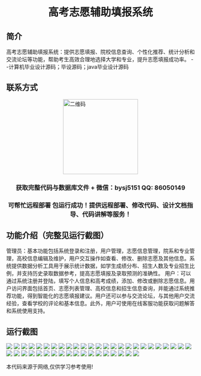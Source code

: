 <p><h1 align="center">高考志愿辅助填报系统</h1></p>

## 简介
高考志愿辅助填报系统：提供志愿填报、院校信息查询、个性化推荐、统计分析和交流论坛等功能，帮助考生高效合理地选择大学和专业，提升志愿填报成功率。    --计算机毕业设计源码；毕设源码；java毕业设计源码


## 联系方式
<img src="https://bs-1329754181.cos.ap-shanghai.myqcloud.com/wx.jpg" alt="二维码" style="display: block; margin: 0 auto;" width="200px">
<p><h3 align="center">获取完整代码与数据库文件 + 微信：bysj5151 QQ: 86050149</h3></p>
<p><h3 align="center">可帮忙远程部署 包运行成功！提供远程部署、修改代码、设计文档指导、代码讲解等服务！</h3></p>

## 功能介绍（完整见运行截图）
管理员：基本功能包括系统登录和注册，用户管理，志愿信息管理，院系和专业管理，高校信息编辑及维护，用户交互操作如查看、修改、删除志愿及其他信息。系统提供数据分析工具用于展示统计数据，如学生成绩分布、招生人数及专业招生比例，并支持历史录取数据参考，提高志愿填报及录取预测的准确性。
用户：可以通过系统注册并登陆，填写个人信息和高考成绩，添加、修改或删除志愿信息。用户访问界面包括首页、志愿列表管理、高校信息和招生信息查询，并能通过系统推荐功能，得到智能化的志愿填报建议。用户还可以参与交流论坛，与其他用户交流经验，查看学校的评论和基本信息。此外，用户可使用在线客服功能获取问题解答和系统使用支持。


## 运行截图
![](https://bs-1329754181.cos.ap-shanghai.myqcloud.com/ssm/GaoKaoVolunteerHelperSystem/img/001.jpg)
![](https://bs-1329754181.cos.ap-shanghai.myqcloud.com/ssm/GaoKaoVolunteerHelperSystem/img/002.jpg)
![](https://bs-1329754181.cos.ap-shanghai.myqcloud.com/ssm/GaoKaoVolunteerHelperSystem/img/003.jpg)
![](https://bs-1329754181.cos.ap-shanghai.myqcloud.com/ssm/GaoKaoVolunteerHelperSystem/img/004.jpg)
![](https://bs-1329754181.cos.ap-shanghai.myqcloud.com/ssm/GaoKaoVolunteerHelperSystem/img/005.jpg)
![](https://bs-1329754181.cos.ap-shanghai.myqcloud.com/ssm/GaoKaoVolunteerHelperSystem/img/006.jpg)
![](https://bs-1329754181.cos.ap-shanghai.myqcloud.com/ssm/GaoKaoVolunteerHelperSystem/img/007.jpg)
![](https://bs-1329754181.cos.ap-shanghai.myqcloud.com/ssm/GaoKaoVolunteerHelperSystem/img/008.jpg)
![](https://bs-1329754181.cos.ap-shanghai.myqcloud.com/ssm/GaoKaoVolunteerHelperSystem/img/009.jpg)
![](https://bs-1329754181.cos.ap-shanghai.myqcloud.com/ssm/GaoKaoVolunteerHelperSystem/img/010.jpg)
![](https://bs-1329754181.cos.ap-shanghai.myqcloud.com/ssm/GaoKaoVolunteerHelperSystem/img/011.jpg)
![](https://bs-1329754181.cos.ap-shanghai.myqcloud.com/ssm/GaoKaoVolunteerHelperSystem/img/012.jpg)
![](https://bs-1329754181.cos.ap-shanghai.myqcloud.com/ssm/GaoKaoVolunteerHelperSystem/img/013.jpg)
![](https://bs-1329754181.cos.ap-shanghai.myqcloud.com/ssm/GaoKaoVolunteerHelperSystem/img/014.jpg)
![](https://bs-1329754181.cos.ap-shanghai.myqcloud.com/ssm/GaoKaoVolunteerHelperSystem/img/015.jpg)
![](https://bs-1329754181.cos.ap-shanghai.myqcloud.com/ssm/GaoKaoVolunteerHelperSystem/img/016.jpg)
![](https://bs-1329754181.cos.ap-shanghai.myqcloud.com/ssm/GaoKaoVolunteerHelperSystem/img/017.jpg)
![](https://bs-1329754181.cos.ap-shanghai.myqcloud.com/ssm/GaoKaoVolunteerHelperSystem/img/018.jpg)
![](https://bs-1329754181.cos.ap-shanghai.myqcloud.com/ssm/GaoKaoVolunteerHelperSystem/img/019.jpg)
![](https://bs-1329754181.cos.ap-shanghai.myqcloud.com/ssm/GaoKaoVolunteerHelperSystem/img/020.jpg)
![](https://bs-1329754181.cos.ap-shanghai.myqcloud.com/ssm/GaoKaoVolunteerHelperSystem/img/021.jpg)
![](https://bs-1329754181.cos.ap-shanghai.myqcloud.com/ssm/GaoKaoVolunteerHelperSystem/img/022.jpg)
![](https://bs-1329754181.cos.ap-shanghai.myqcloud.com/ssm/GaoKaoVolunteerHelperSystem/img/023.jpg)
![](https://bs-1329754181.cos.ap-shanghai.myqcloud.com/ssm/GaoKaoVolunteerHelperSystem/img/024.jpg)
![](https://bs-1329754181.cos.ap-shanghai.myqcloud.com/ssm/GaoKaoVolunteerHelperSystem/img/025.jpg)
![](https://bs-1329754181.cos.ap-shanghai.myqcloud.com/ssm/GaoKaoVolunteerHelperSystem/img/026.jpg)
![](https://bs-1329754181.cos.ap-shanghai.myqcloud.com/ssm/GaoKaoVolunteerHelperSystem/img/027.jpg)
![](https://bs-1329754181.cos.ap-shanghai.myqcloud.com/ssm/GaoKaoVolunteerHelperSystem/img/028.jpg)
![](https://bs-1329754181.cos.ap-shanghai.myqcloud.com/ssm/GaoKaoVolunteerHelperSystem/img/029.jpg)
![](https://bs-1329754181.cos.ap-shanghai.myqcloud.com/ssm/GaoKaoVolunteerHelperSystem/img/030.jpg)
![](https://bs-1329754181.cos.ap-shanghai.myqcloud.com/ssm/GaoKaoVolunteerHelperSystem/img/031.jpg)
![](https://bs-1329754181.cos.ap-shanghai.myqcloud.com/ssm/GaoKaoVolunteerHelperSystem/img/032.jpg)
![](https://bs-1329754181.cos.ap-shanghai.myqcloud.com/ssm/GaoKaoVolunteerHelperSystem/img/033.jpg)
![](https://bs-1329754181.cos.ap-shanghai.myqcloud.com/ssm/GaoKaoVolunteerHelperSystem/img/034.jpg)
![](https://bs-1329754181.cos.ap-shanghai.myqcloud.com/ssm/GaoKaoVolunteerHelperSystem/img/035.jpg)
![](https://bs-1329754181.cos.ap-shanghai.myqcloud.com/ssm/GaoKaoVolunteerHelperSystem/img/036.jpg)
![](https://bs-1329754181.cos.ap-shanghai.myqcloud.com/ssm/GaoKaoVolunteerHelperSystem/img/037.jpg)
![](https://bs-1329754181.cos.ap-shanghai.myqcloud.com/ssm/GaoKaoVolunteerHelperSystem/img/038.jpg)
![](https://bs-1329754181.cos.ap-shanghai.myqcloud.com/ssm/GaoKaoVolunteerHelperSystem/img/039.jpg)
![](https://bs-1329754181.cos.ap-shanghai.myqcloud.com/ssm/GaoKaoVolunteerHelperSystem/img/040.jpg)
![](https://bs-1329754181.cos.ap-shanghai.myqcloud.com/ssm/GaoKaoVolunteerHelperSystem/img/041.jpg)
![](https://bs-1329754181.cos.ap-shanghai.myqcloud.com/ssm/GaoKaoVolunteerHelperSystem/img/042.jpg)
![](https://bs-1329754181.cos.ap-shanghai.myqcloud.com/ssm/GaoKaoVolunteerHelperSystem/img/043.jpg)

<p>本代码来源于网络,仅供学习参考使用!</p>
